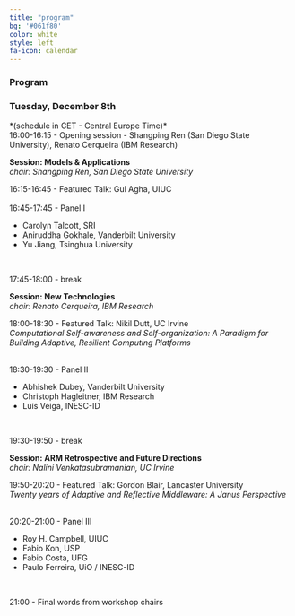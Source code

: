 ```yaml
---
title: "program"
bg: '#061f80'
color: white
style: left
fa-icon: calendar
---
```


<h3 id="papers">Program</h3>

<!---
<h3>TBD</h3>

<strong> Adaptive and Reflective Middleware: A Perspective in the Context of Participatory Smart Cities.</strong>

<p><small>In this talk, I will walk through the research we have been doing at Inria over the last 5 years on middleware solutions for participatory smart cities. That is, our focus has been on providing middleware solutions that leverage component systems that run on user-owned mobile devices to gather their contributions, while creating a feedback loop with their users. The target systems are known as "Mobile Phone Sensing" -MPS- or "Mobile crowdsensing". Their key functions are: (1) sensing, (2) analyzing, and  (3) informing, sharing and persuading. MPS is an essential tool toward both large-scale participation and computing at the edge, since mobile phones are -so far- the most widely spread computing resources of our digital era.  However, MPS comes with key challenges such as overcoming the heterogeneity of the contributing devices but also attracting the citizens’ participation, for which we have investigated supporting middleware functions. Building on that research experience, I will specifically reflect on the benefit that adaptation and reflection (would) bring to the realization of such functions.</small></p>

<p><small>BIO:<em>
Valérie Issarny holds a “Director of research” position at Inria, the French institute for research in Information and Communication Science and Technologies, where she led the ARLES research team until 2013, investigating distributed software systems leveraging wirelessly networked devices, with a special emphasis on service-oriented systems. Valérie in particular studies middleware solutions easing the development of distributed collaborative services, including mobile services deployed over smartphones and interacting with sensors and actuators.  From 2013 to 2018, Valérie was the scientific coordinator of the Inria@SiliconValley International Lab promoting and fostering collaboration between Inria and California universities. She also coordinated the Inria CityLab program dedicated to smart cities and promoting citizen engagement; the program was developed in collaboration with CITRIS at University of California Berkeley, targeting urban-scale experiment in Paris and California cities. Related projects included Ambiciti on urban pollution monitoring through participatory sensing and crowd sourcing, and SocialBus on a middleware solution enabling interactions across social media to support democratic assembly and collective actions. Valerie has published over 200 technical papers. She is regularly TPC members in leading international technical conferences in her research domains. She is associate editor of ACM TAAS, ACM TIOT, IEEE TSC and IEEE TSE. She is co-founder and scientific advisor of Ambiciti.

To know more, visit: http://valerie-issarny.me/.</em></small></p>

-->

<h3 id="day1">Tuesday, December 8th</h3>
*(schedule in CET - Central Europe Time)*

<br>
16:00-16:15 - Opening session - Shangping Ren (San Diego State University), Renato Cerqueira (IBM Research)<br>

<strong>Session: Models & Applications </strong> <br>
*chair: Shangping Ren, San Diego State University*

16:15-16:45 - Featured Talk: Gul Agha, UIUC <br>
<br>
16:45-17:45 - Panel I

* Carolyn Talcott, SRI
* Aniruddha Gokhale, Vanderbilt University
* Yu Jiang, Tsinghua University
<br>

17:45-18:00 - break

<strong>Session: New Technologies </strong> <br>
*chair: Renato Cerqueira, IBM Research*

18:00-18:30 - Featured Talk: Nikil Dutt, UC Irvine<br>
*Computational Self-awareness and Self-organization: A Paradigm for Building Adaptive, Resilient Computing Platforms*

<br>
18:30-19:30 -  Panel II

* Abhishek Dubey, Vanderbilt University
* Christoph Hagleitner, IBM Research
* Luís Veiga, INESC-ID
<br>

19:30-19:50 - break

<strong>Session: ARM Retrospective and Future Directions</strong> <br>
*chair: Nalini Venkatasubramanian, UC Irvine*

19:50-20:20 - Featured Talk: Gordon Blair, Lancaster University<br>
*Twenty years of Adaptive and Reflective Middleware:  A Janus Perspective*

<br>
20:20-21:00 -  Panel III

* Roy H. Campbell, UIUC
* Fabio Kon, USP
* Fabio Costa, UFG
* Paulo Ferreira,  UiO / INESC-ID
<br>

21:00 - Final words from workshop chairs



